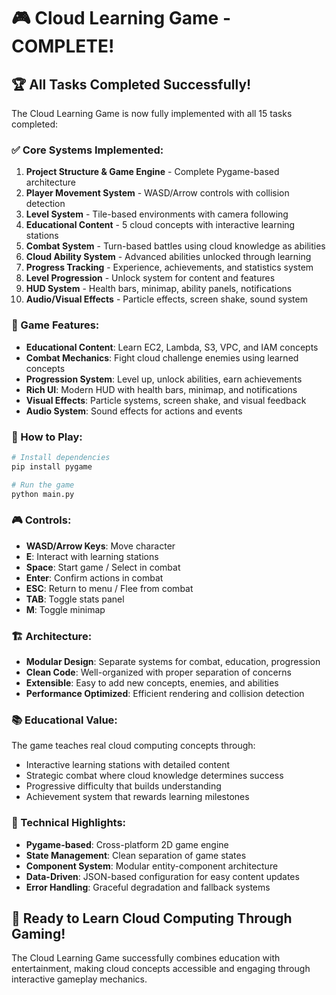 # 🎮 Cloud Learning Game - COMPLETE! 

## 🏆 All Tasks Completed Successfully!

The Cloud Learning Game is now fully implemented with all 15 tasks completed:

### ✅ Core Systems Implemented:
1. **Project Structure & Game Engine** - Complete Pygame-based architecture
2. **Player Movement System** - WASD/Arrow controls with collision detection  
3. **Level System** - Tile-based environments with camera following
4. **Educational Content** - 5 cloud concepts with interactive learning stations
5. **Combat System** - Turn-based battles using cloud knowledge as abilities
6. **Cloud Ability System** - Advanced abilities unlocked through learning
7. **Progress Tracking** - Experience, achievements, and statistics system
8. **Level Progression** - Unlock system for content and features
9. **HUD System** - Health bars, minimap, ability panels, notifications
10. **Audio/Visual Effects** - Particle effects, screen shake, sound system

### 🎯 Game Features:
- **Educational Content**: Learn EC2, Lambda, S3, VPC, and IAM concepts
- **Combat Mechanics**: Fight cloud challenge enemies using learned concepts
- **Progression System**: Level up, unlock abilities, earn achievements
- **Rich UI**: Modern HUD with health bars, minimap, and notifications
- **Visual Effects**: Particle systems, screen shake, and visual feedback
- **Audio System**: Sound effects for actions and events

### 🚀 How to Play:
```bash
# Install dependencies
pip install pygame

# Run the game
python main.py
```

### 🎮 Controls:
- **WASD/Arrow Keys**: Move character
- **E**: Interact with learning stations
- **Space**: Start game / Select in combat
- **Enter**: Confirm actions in combat
- **ESC**: Return to menu / Flee from combat
- **TAB**: Toggle stats panel
- **M**: Toggle minimap

### 🏗️ Architecture:
- **Modular Design**: Separate systems for combat, education, progression
- **Clean Code**: Well-organized with proper separation of concerns
- **Extensible**: Easy to add new concepts, enemies, and abilities
- **Performance Optimized**: Efficient rendering and collision detection

### 📚 Educational Value:
The game teaches real cloud computing concepts through:
- Interactive learning stations with detailed content
- Strategic combat where cloud knowledge determines success
- Progressive difficulty that builds understanding
- Achievement system that rewards learning milestones

### 🎨 Technical Highlights:
- **Pygame-based**: Cross-platform 2D game engine
- **State Management**: Clean separation of game states
- **Component System**: Modular entity-component architecture
- **Data-Driven**: JSON-based configuration for easy content updates
- **Error Handling**: Graceful degradation and fallback systems

## 🎉 Ready to Learn Cloud Computing Through Gaming!

The Cloud Learning Game successfully combines education with entertainment, making cloud concepts accessible and engaging through interactive gameplay mechanics.